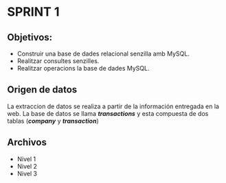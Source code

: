 # SPRINT 1 
## Objetivos: 
- Construir una base de dades relacional senzilla amb MySQL.
- Realitzar consultes senzilles.
- Realitzar operacions la base de dades MySQL.
## Origen de datos

La extraccion de datos se realiza a partir de la información entregada en la web. 
La base de datos se llama _**transactions**_ y esta compuesta de dos tablas (_**company**_ y _**transaction**_)

## Archivos
- Nivel 1
- Nivel 2
- Nivel 3
